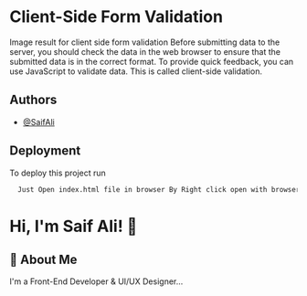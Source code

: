 
# Client-Side Form Validation

Image result for client side form validation
Before submitting data to the server, you should check the data in the web browser to ensure that the submitted data is in the correct format. To provide quick feedback, you can use JavaScript to validate data. This is called client-side validation.

## Authors

- [@SaifAli](https://www.github.com/octokatherine)


## Deployment

To deploy this project run

```bash
  Just Open index.html file in browser By Right click open with browser(Firefox, chrome) etc. 
```


# Hi, I'm Saif Ali! 👋


## 🚀 About Me
I'm a Front-End Developer & UI/UX Designer...

